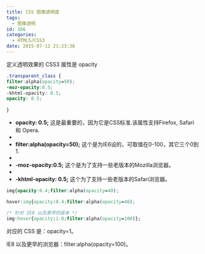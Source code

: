 ```yaml
---
title: CSS 图像透明度
tags:
  - 图像透明
id: 166
categories:
  - HTML5/CSS3
date: 2015-07-12 21:23:38
---
```


定义透明效果的 CSS3 属性是 opacity
```css
.transparent_class {
filter:alpha(opacity=50);
-moz-opacity:0.5;
-khtml-opacity: 0.5;
opacity: 0.5;
    
}
```

*   **opacity: 0.5;** 这是最重要的，因为它是CSS标准.该属性支持Firefox, Safari和 Opera.
*   
*   **filter:alpha(opacity=50);** 这个是为IE6设的，可取值在0-100，其它三个0到1.
*   
*   **-moz-opacity:0.5;** 这个是为了支持一些老版本的Mozilla浏览器。
*   
*   **-khtml-opacity: 0.5;** 这个为了支持一些老版本的Safari浏览器。
```css
img{opacity:0.4;filter:alpha(opacity=40);

hover:img{opacity:0.4;filter:alpha(opacity=40);

/* 针对 IE8 以及更早的版本 */
img:hover{opacity:1.0;filter:alpha(opacity=100)};
```

对应的 CSS 是：opacity=1。

IE8 以及更早的浏览器：filter:alpha(opacity=100)。